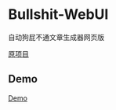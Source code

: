# Bullshit-WebUI
自动狗屁不通文章生成器网页版

[原项目](https://github.com/menzi11/BullshitGenerator)

## Demo
[Demo](https://pluto0x0.xyz/test/py/)
